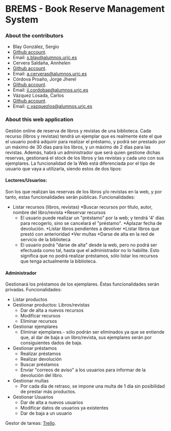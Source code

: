# BREMS - Book Reserve Management System

### About the contributors

* Blay González, Sergio
 * [Github account](https://github.com/Blay93).
 * Email: s.blay@alumnos.urjc.es
* Cervera Saldaña, Annhelen
 * [Github account](https://github.com/annyCS).
 * Email: a.cerveras@alumnos.urjc.es
* Córdova Proaño, Jorge Jherel
 * [Github account](https://github.com/jherel).
 * Email: jj.cordobap@alumnos.urjc.es
* Vázquez Losada, Carlos
 * [Github account](https://github.com/cvazquezlos).
 * Email: c.vazquezlos@alumnos.urjc.es
 
### About this web application

Gestión online de reserva de libros y revistas de una biblioteca.
Cada recurso (libros y revistas) tendrá un ejemplar que es realmente éste el que el usuario podrá adquirir para realizar el préstamo, y podrá ser prestado por un máximo de 30 días para los libros, y un máximo de 2 días para las revistas.
Además, habrá un administrador que será quien gestione dichas reservas, gestionará el stock de los libros y las revistas y cada uno con sus ejemplares.
La funcionalidad de la Web está diferenciada por el tipo de usuario que vaya a utilizarla, siendo estos de dos tipos:

#### Lectores/Usuarios:
Son los que realizan las reservas de los libros y/o revistas en la web, y por tanto, estas funcionalidades serán públicas.
Funcionalidades:
* Listar recursos (libros, revistas)
*Buscar recursos por título, autor, nombre del libro/revista
*Reservar recursos
    * El usuario puede realizar un  "préstamo" por la web;  y tendrá '4' días para recogerlo, sino se cancelará el "préstamo".
*Aplazar fecha de devolución.
*Listar libros pendientes a devolver
*Listar libros que prestó con anterioridad
*Ver multas
*Darse de alta en la red de servicio de la biblioteca
    * El usuario podrá "darse de alta" desde la web, pero no podrá ser efectuada como tal, hasta que el administrador no lo habilite. Esto significa que no podrá realizar préstamos, sólo listar los recursos que tenga actualmente la biblioteca.

#### Administrador
Gestionará los préstamos de los ejemplares. Éstas funcionalidades serán privadas.
Funcionalidades:
* Listar productos
* Gestionar productos: Libros/revistas
    * Dar de alta a nuevos recursos
    * Modificar recursos
    * Eliminar recursos
* Gestionar ejemplares
    * Eliminar ejemplares.- sólo podrán ser eliminados ya que se entiende que, al dar de baja a un libro/revista, sus ejemplares serán por consiguientes dados de baja.
* Gestionar préstamos
    * Realizar préstamos
    * Realizar devolución
    * Buscar préstamos
    * Enviar "correos de aviso" a los usuarios para informar de la devolución del libro.
* Gestionar multas
    * Por cada día de retraso, se impone una multa de 1 día sin posibilidad de prestar más productos.
* Gestionar Usuarios
    * Dar de alta a nuevos usuarios
    * Modificar datos de usuarios ya existentes
    * Dar de baja a un usuario


Gestor de tareas:
[Trello](https://trello.com/b/3hdFhIap/brems).
